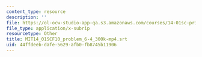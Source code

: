 ```yaml
---
content_type: resource
description: ''
file: https://ol-ocw-studio-app-qa.s3.amazonaws.com/courses/14-01sc-principles-of-microeconomics-fall-2011/44ffdeebdafe5629afb0fb8745b11906_MIT14_01SCF10_problem_6-4_300k-mp4.vtt
file_type: application/x-subrip
resourcetype: Other
title: MIT14_01SCF10_problem_6-4_300k-mp4.srt
uid: 44ffdeeb-dafe-5629-afb0-fb8745b11906
---
```

